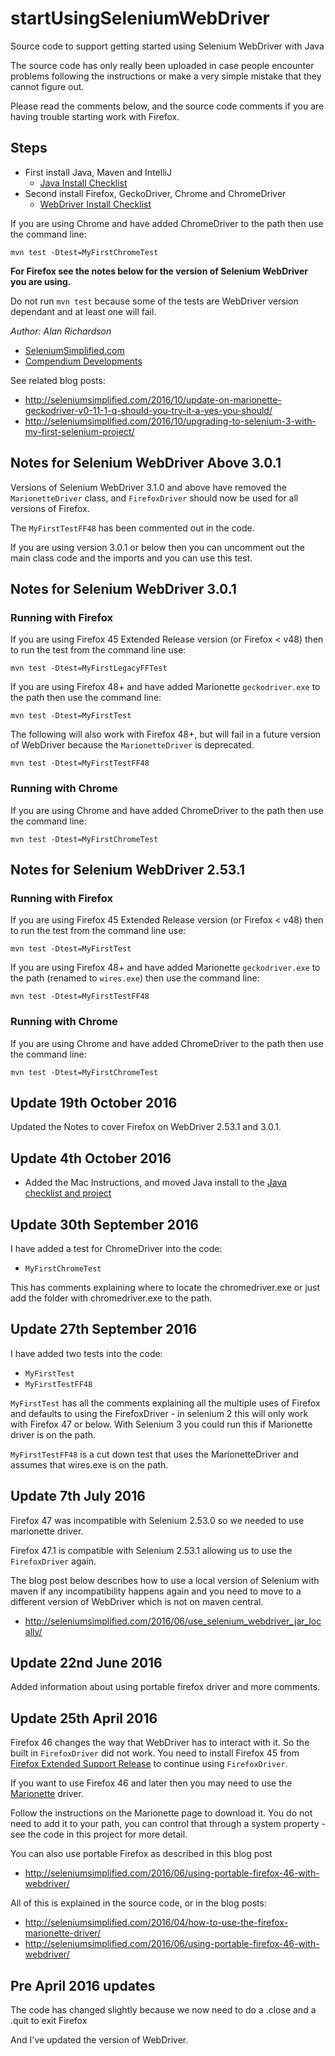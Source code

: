 startUsingSeleniumWebDriver
===========================

Source code to support getting started using Selenium WebDriver with Java

The source code has only really been uploaded in case people encounter problems following the instructions or make a very simple mistake that they cannot figure out.

Please read the comments below, and the source code comments if you are having trouble starting work with Firefox.


## Steps

* First install Java, Maven and IntelliJ
    * [Java Install Checklist](https://github.com/eviltester/startUsingJavaJUnit/blob/master/speedrun_install_java_checklist.md)
* Second install Firefox, GeckoDriver, Chrome and ChromeDriver
    * [WebDriver Install Checklist](https://github.com/eviltester/startUsingSeleniumWebDriver/blob/master/speedrun_install_checklist.md)


If you are using Chrome and have added ChromeDriver to the path then use the command line:

`mvn test -Dtest=MyFirstChromeTest`

**For Firefox see the notes below for the version of Selenium WebDriver you are using.**

Do not run `mvn test` because some of the tests are WebDriver version dependant and at least one will fail.

*Author: Alan Richardson*

* [SeleniumSimplified.com](http://seleniumsimplified.com)
* [Compendium Developments](http://compendiumdev.co.uk)


See related blog posts:

* http://seleniumsimplified.com/2016/10/update-on-marionette-geckodriver-v0-11-1-q-should-you-try-it-a-yes-you-should/
* http://seleniumsimplified.com/2016/10/upgrading-to-selenium-3-with-my-first-selenium-project/


## Notes for Selenium WebDriver Above 3.0.1

Versions of Selenium WebDriver 3.1.0 and above have removed the `MarionetteDriver` class, and `FirefoxDriver` should now be used for all versions of Firefox.

The `MyFirstTestFF48` has been commented out in the code.

If you are using version 3.0.1 or below then you can uncomment out the main class code and the imports and you can use this test.

## Notes for Selenium WebDriver 3.0.1

### Running with Firefox

If you are using Firefox 45 Extended Release version (or Firefox < v48) then to run the test from the command line use:

`mvn test -Dtest=MyFirstLegacyFFTest`

If you are using Firefox 48+ and have added Marionette `geckodriver.exe` to the path then use the command line:

`mvn test -Dtest=MyFirstTest`

The following will also work with Firefox 48+, but will fail in a future version of WebDriver because the `MarionetteDriver` is deprecated.

`mvn test -Dtest=MyFirstTestFF48`

### Running with Chrome

If you are using Chrome and have added ChromeDriver to the path then use the command line:

`mvn test -Dtest=MyFirstChromeTest`

## Notes for Selenium WebDriver 2.53.1

### Running with Firefox

If you are using Firefox 45 Extended Release version (or Firefox < v48) then to run the test from the command line use:

`mvn test -Dtest=MyFirstTest`

If you are using Firefox 48+ and have added Marionette `geckodriver.exe` to the path (renamed to `wires.exe`) then use the command line:

`mvn test -Dtest=MyFirstTestFF48`

### Running with Chrome

If you are using Chrome and have added ChromeDriver to the path then use the command line:

`mvn test -Dtest=MyFirstChromeTest`

## Update 19th October 2016

Updated the Notes to cover Firefox on WebDriver 2.53.1 and 3.0.1.

## Update 4th October 2016

* Added the Mac Instructions, and moved Java install to the [Java checklist and project](https://github.com/eviltester/startUsingJavaJUnit/blob/master/speedrun_install_java_checklist.md)

## Update 30th September 2016

I have added a test for ChromeDriver into the code:

* `MyFirstChromeTest`

This has comments explaining where to locate the chromedriver.exe or just add the folder with chromedriver.exe to the path.

## Update 27th September 2016

I have added two tests into the code:

* `MyFirstTest`
* `MyFirstTestFF48`

`MyFirstTest` has all the comments explaining all the multiple uses of Firefox and defaults to using the FirefoxDriver - in selenium 2 this will only work with Firefox 47 or below. With Selenium 3 you could run this if Marionette driver is on the path.

`MyFirstTestFF48` is a cut down test that uses the MarionetteDriver and assumes that wires.exe is on the path.

## Update 7th July 2016

Firefox 47 was incompatible with Selenium 2.53.0 so we needed to use marionette driver.

Firefox 47.1 is compatible with Selenium 2.53.1 allowing us to use the `FirefoxDriver` again.

The blog post below describes how to use a local version of Selenium with maven if any incompatibility happens again and you need to move to a different version of WebDriver which is not on maven central.

* http://seleniumsimplified.com/2016/06/use_selenium_webdriver_jar_locally/

## Update 22nd June 2016

Added information about using portable firefox driver and more comments.

## Update 25th April 2016

Firefox 46 changes the way that WebDriver has to interact with it. So the built in `FirefoxDriver` did not work. You need to install Firefox 45 from [Firefox Extended Support Release](https://www.mozilla.org/en-US/firefox/organizations/all/) to continue using `FirefoxDriver`.

If you want to use Firefox 46 and later then you may need to use the [Marionette](https://developer.mozilla.org/en-US/docs/Mozilla/QA/Marionette/WebDriver) driver.

Follow the instructions on the Marionette page to download it. You do not need to add it to your path, you can control that through a system property - see the code in this project for more detail.

You can also use portable Firefox as described in this blog post

* http://seleniumsimplified.com/2016/06/using-portable-firefox-46-with-webdriver/

All of this is explained in the source code, or in the blog posts:

* http://seleniumsimplified.com/2016/04/how-to-use-the-firefox-marionette-driver/
* http://seleniumsimplified.com/2016/06/using-portable-firefox-46-with-webdriver/


## Pre April 2016 updates

The code has changed slightly because we now need to do a .close and a .quit to exit Firefox

And I've updated the version of WebDriver.
